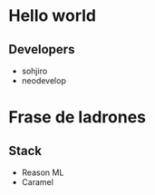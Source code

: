 # Hello world

## Developers

- sohjiro
- neodevelop

# Frase de ladrones

## Stack

- Reason ML
- Caramel
